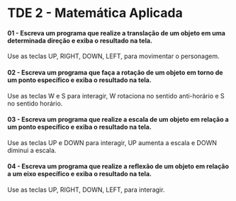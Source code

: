 # TDE 2 - Matemática Aplicada

#### 01 - Escreva um programa que realize a translação de um objeto em uma determinada direção e exiba o resultado na tela.
Use as teclas UP, RIGHT, DOWN, LEFT, para movimentar o personagem.

#### 02 - Escreva um programa que faça a rotação de um objeto em torno de um ponto específico e exiba o resultado na tela.
Use as teclas W e S para interagir, W rotaciona no sentido anti-horário e S no sentido horário.

#### 03 - Escreva um programa que realize a escala de um objeto em relação a um ponto específico e exiba o resultado na tela.
Use as teclas UP e DOWN para interagir, UP aumenta a escala e DOWN diminui a escala.

#### 04 - Escreva um programa que realize a reflexão de um objeto em relação a um eixo específico e exiba o resultado na tela.
Use as teclas UP, RIGHT, DOWN, LEFT, para interagir.
